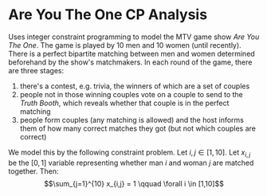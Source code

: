 # Are You The One CP Analysis

Uses integer constraint programming to model the MTV game show _Are You The One_. The game is played by 10 men and 
10 women (until recently). There is a perfect bipartite matching between men and women determined beforehand by the 
show's matchmakers.  In each round of the game, there are three stages:
1. there's a contest, e.g. trivia, the winners of which are a set of couples
2. people not in those winning couples vote on a couple to send to the _Truth Booth_, which reveals whether that couple
    is in the perfect matching
3. people form couples (any matching is allowed) and the host informs them of how many correct matches they got (but
    not which couples are correct)

We model this by the following constraint problem.  Let $i, j \in [1,10]$.  Let $x_{i,j}$ be the $[0,1]$ variable 
representing whether man $i$ and woman $j$ are matched together.  Then:
$$\sum_{j=1}^{10} x_{i,j} = 1 \qquad \forall i \in [1,10]$$
